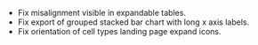 - Fix misalignment visible in expandable tables.
- Fix export of grouped stacked bar chart with long x axis labels.
- Fix orientation of cell types landing page expand icons.
